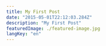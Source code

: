 ```yaml
---
title: My First Post
date: "2015-05-01T22:12:03.284Z"
description: "My First Post"
featuredImage: ./featured-image.jpg
langKey: "en"
---
```

